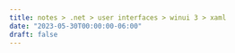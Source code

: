 ```yaml
---
title: notes > .net > user interfaces > winui 3 > xaml
date: "2023-05-30T00:00:00-06:00"
draft: false
---
```

